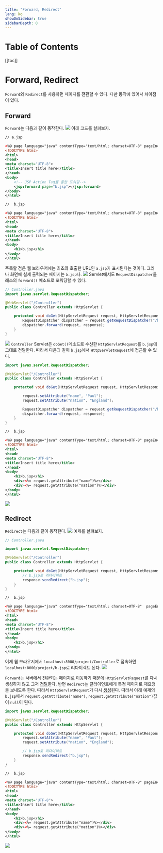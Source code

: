 ```yaml
---
title: "Forward, Redirect"
lang: ko
showOnSidebar: true
sidebarDepth: 0
---
```


# Table of Contents
[[toc]]

# Forward, Redirect
`Forward`와 `Redirect`를 사용하면 페이지를 전환할 수 있다. 다만 동작에 있어서 차이점이 있다.

## Forward
`Forward`는 다음과 같이 동작한다.
![](./20190213_forward_redirect/1.png)
아래 코드를 살펴보자.
``` xml {12}
// a.jsp

<%@ page language="java" contentType="text/html; charset=UTF-8" pageEncoding="UTF-8"%>
<!DOCTYPE html>
<html>
<head>
<meta charset="UTF-8">
<title>Insert title here</title>
</head>
<body>
    <!-- JSP Action Tag를 통한 포워딩-->
    <jsp:forward page="b.jsp"></jsp:forward>
</body>
</html>
```
``` xml
//  b.jsp

<%@ page language="java" contentType="text/html; charset=UTF-8" pageEncoding="UTF-8"%>
<!DOCTYPE html>
<html>
<head>
<meta charset="UTF-8">
<title>Insert title here</title>
</head>
<body>
    <h1>b.jsp</h1>
</body>
</html>
```
주목할 점은 웹 브라우저에는 최초의 호출한 URL인 `a.jsp`가 표시된다는 것이다. 그러나 화면에 실제 출력되는 페이지는 `b.jsp`다.
![](./20190213_forward_redirect/2.png)
Servlet에서도 `RequestDispatcher`클래스의 `forward()` 메소드로 포워딩할 수 있다.
``` java {8,9}
// Controller.java
import javax.servlet.RequestDispatcher;

@WebServlet("/Controller")
public class Controller extends HttpServlet {

    protected void doGet(HttpServletRequest request, HttpServletResponse response) throws ServletException, IOException {
        RequestDispatcher dispatcher = request.getRequestDispatcher("/b.jsp");
        dispatcher.forward(request, response);
    }
}
```
![](./20190113_forward_redirect/3.png)
`Controller` Servlet은 `doGet()`메소드로 수신한 `HttpServletRequest`를 `b.jsp`에 그대로 전달한다. 따라서 다음과 같이 `b.jsp`에서 `HttpServletRequest`에 접근할 수 있다.
``` java Controller.java
import javax.servlet.RequestDispatcher;

@WebServlet("/Controller")
public class Controller extends HttpServlet {

    protected void doGet(HttpServletRequest request, HttpServletResponse response) throws ServletException, IOException {

        request.setAttribute("name", "Paul");
        request.setAttribute("nation", "England");

        RequestDispatcher dispatcher = request.getRequestDispatcher("/b.jsp");
        dispatcher.forward(request, response);
    }
}
```
``` xml
//  b.jsp

<%@ page language="java" contentType="text/html; charset=UTF-8" pageEncoding="UTF-8"%>
<!DOCTYPE html>
<html>
<head>
<meta charset="UTF-8">
<title>Insert title here</title>
</head>
<body>
    <h1>b.jsp</h1>
    <div><%= request.getAttribute("name")%></div>
    <div><%= request.getAttribute("nation")%></div>
</body>
</html>
```
![](./20190213_forward_redirect/4.png)

## Redirect
`Redirect`는 다음과 같이 동작한다.
![](./20190213_forward_redirect/5.png)
예제를 살펴보자.
``` java {10}
// Controller.java

import javax.servlet.RequestDispatcher;

@WebServlet("/Controller")
public class Controller extends HttpServlet {

    protected void doGet(HttpServletRequest request, HttpServletResponse response) throws ServletException, IOException {
        // b.jsp로 리다이렉트
        response.sendRedirect("b.jsp");
    }
}
```
``` xml
//  b.jsp

<%@ page language="java" contentType="text/html; charset=UTF-8"  pageEncoding="UTF-8"%>
<!DOCTYPE html>
<html>
<head>
<meta charset="UTF-8">
<title>Insert title here</title>
</head>
<body>
    <h1>b.jsp</h1>
</body>
</html>
```
이제 웹 브라우저에서 `localhost:8000/project/Controller`로 접속하면 `localhost:8000/project/b.jsp`로 리다이렉트 된다.
![](./20190213_forward_redirect/6.png)

`Forward`는 서버에서 전환되는 페이지로 이동하기 때문에 `HttpServletRequest`를 다시 생성하지 않고 그저 <u>전달</u>한다. 반면 `Redirect`는 클라이언트에게 특정 페이지로 재요청을 보내도록 한다. 따라서 `HttpServletRequest`가 다시 <u>생성</u>된다. 따라서 아래 예제의 `b.jsp`에서 `request.getAttribute("name")`, `request.getAttribute("nation")`값이 `null`이 된다.

``` java Controller.java
import javax.servlet.RequestDispatcher;

@WebServlet("/Controller")
public class Controller extends HttpServlet {

    protected void doGet(HttpServletRequest request, HttpServletResponse response) throws ServletException, IOException {
        request.setAttribute("name", "Paul");
        request.setAttribute("nation", "England");

        // b.jsp로 리다이렉트
        response.sendRedirect("b.jsp");
    }
}
```
``` xml
//  b.jsp

<%@ page language="java" contentType="text/html; charset=UTF-8" pageEncoding="UTF-8"%>
<!DOCTYPE html>
<html>
<head>
<meta charset="UTF-8">
<title>Insert title here</title>
</head>
<body>
    <h1>b.jsp</h1>
    <div><%= request.getAttribute("name")%></div>
    <div><%= request.getAttribute("nation")%></div>
</body>
</html>
```
![](./20190213_forward_redirect/7.png)